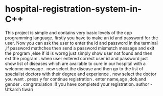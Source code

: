 # hospital-registration-system-in-C++
This project is simple and contains very basic levels of the cpp programming language.
firstly you have to make an id and password for the user.
Now you can ask the user to enter the id and password in the terminal ,if password mathches then send a password mismatch message and exit the program ,else if id is worng just simply show user not found and then ext the program .
when user entered correct user id and password just show list of diseases which are available to cure in our hospital with a welcome message .
now select the disease and then go to the list of specialist doctors with their degree and experience .
now select the doctor you want .
press y for continue registration .
enter name,age ,dob,and gender .
congratulation !!! you have completed your registration.
author -Utkarsh tiwari 
